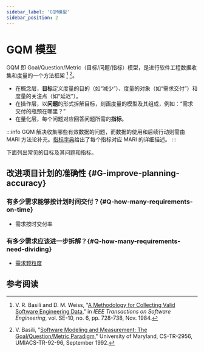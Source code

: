 ```yaml
---
sidebar_label: 'GQM模型'
sidebar_position: 2
---
```


# GQM 模型

GQM 即 Goal/Question/Metric（目标/问题/指标）模型，是进行软件工程数据收集和度量的一个方法框架 [^Basili(1984)] [^Basili(1992)]。
- 在概念层，**目标**定义度量的目的（如“减少”）、度量的对象（如“需求交付”）和度量的关注点（如“延迟”）。
- 在操作层，以**问题**的形式拆解目标，刻画度量的模型及其组成，例如：“需求交付的瓶颈在哪里？”
- 在量化层，每个问题对应回答问题所需的**指标**。

:::info
GQM 解决收集哪些有效数据的问题，而数据的使用和后续行动则需由 MARI 方法论补充。[指标字典](/docs/metrics-dict)给出了每个指标对应 MARI 的详细描述。
:::

下面列出常见的目标及其问题和指标。

## 改进项目计划的准确性 {#G-improve-planning-accuracy}

### 有多少需求能够按计划时间交付？{#Q-how-many-requirements-on-time}

- 需求按时交付率

### 有多少需求应该进一步拆解？{#Q-how-many-requirements-need-dividing}

- [需求颗粒度](/docs/metrics-dict/requirement-granularity.md)

## 参考阅读

[^Basili(1984)]: V. R. Basili and D. M. Weiss, "[A Methodology for Collecting Valid Software Engineering Data](https://doi.org/10.1109/TSE.1984.5010301)," in _IEEE Transactions on Software Engineering_, vol. SE-10, no. 6, pp. 728-738, Nov. 1984.
[^Basili(1992)]: V. Basili, "[Software Modeling and Measurement: The Goal/Question/Metric Paradigm](https://hdl.handle.net/1903/7538)," University of Maryland, CS-TR-2956, UMIACS-TR-92-96, September 1992.
